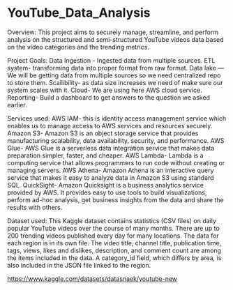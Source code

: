 # YouTube_Data_Analysis

Overview:
This project aims to securely manage, streamline, and perform analysis on the structured and semi-structured YouTube videos data based on the video categories and the trending metrics.

Project Goals:
Data Ingestion - Ingested data from multiple sources.
ETL system- transforming data into proper format from raw format.
Data lake — We will be getting data from multiple sources so we need centralized repo to store them.
Scailibility- as data size increases we need of make sure our system scales with it.
Cloud- We are using here AWS cloud service.
Reporting- Build a dashboard to get answers to the question we asked earlier.


Services used:
AWS IAM- this is identity access management service which enables us to manage access to AWS services and resources securely.
Amazon S3- Amazon S3 is an object storage service that provides manufacturing scalability, data availability, security, and performance.
AWS Glue- AWS Glue is a serverless data integration service that makes data preparation simpler, faster, and cheaper.
AWS Lambda- Lambda is a computing service that allows programmers to run code without creating or managing servers.
AWS Athena- Amazon Athena is an interactive query service that makes it easy to analyze data in Amazon S3 using standard SQL.
QuickSight- Amazon Quicksight is a business analytics service provided by AWS. It provides easy to use tools to build visualizations, perform ad-hoc analysis, get business insights from the data and share the results with others.


Dataset used:
This Kaggle dataset contains statistics (CSV files) on daily popular YouTube videos over the course of many months. There are up to 200 trending videos published every day for many locations. The data for each region is in its own file. The video title, channel title, publication time, tags, views, likes and dislikes, description, and comment count are among the items included in the data. A category_id field, which differs by area, is also included in the JSON file linked to the region.

https://www.kaggle.com/datasets/datasnaek/youtube-new
